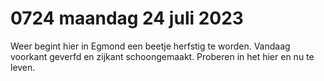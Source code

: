 # 0724 maandag 24 juli 2023
Weer begint hier in Egmond een beetje herfstig te worden. Vandaag voorkant geverfd en zijkant schoongemaakt. Proberen in het hier en nu te leven.